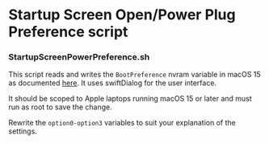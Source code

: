 # Startup Screen Open/Power Plug Preference script

### StartupScreenPowerPreference.sh

This script reads and writes the `BootPreference` nvram variable in macOS 15 as documented [here](https://support.apple.com/en-us/120622). It uses swiftDialog for the user interface.

It should be scoped to Apple laptops running macOS 15 or later and must run as root to save the change.

Rewrite the `option0-option3` variables to suit your explanation of the settings.
